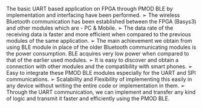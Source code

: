 The basic UART based application on FPGA through PMOD BLE by implementation and
interfacing have been performed.
➢ The wireless Bluetooth communication has been established between the FPGA (Basys3) and other modules which are - PC & Mobile.
➢ The data rate of the receiving data is faster and more efficient when compared to the
previous modules of the same application.
➢ The main achievement we obtain from using BLE module in place of the older Bluetooth
communicating modules is the power consumption. BLE acquires very low power when
compared to that of the earlier used modules.
➢ It is easy to discover and obtain a connection with other modules and the compatibility
with smart phones.
➢ Easy to integrate these PMOD BLE modules especially for the UART and SPI
communications.
➢ Scalability and Flexibility of implementing this easily in any device without writing the
entire code or implementation in them.
➢ Through the UART communication, we can implement and transfer any kind of logic and
transmit it faster and efficiently using the PMOD BLE.
